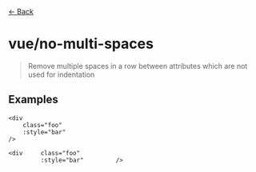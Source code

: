 [&#x2190; Back](./)
# vue/no-multi-spaces

> Remove multiple spaces in a row between attributes which are not used for indentation

 

## Examples

<code-highlight>
 
<div slot="correct">

```vue
<div
    class="foo"
    :style="bar"
/>
```

</div>

 
<div slot="incorrect">

```vue
<div     class="foo"
         :style="bar"         />
```

</div>

 
</code-highlight>

